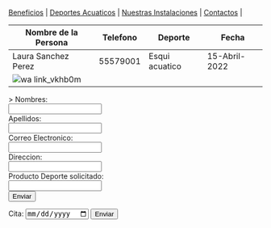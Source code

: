 [Beneficios](./beneficios.md) | [Deportes Acuaticos](./deportesacuaticos.md) | [Nuestras Instalaciones](./nuestrasinstalaciones.md) | [Contactos](./contactos.md) |

| Nombre de la Persona | Telefono | Deporte | Fecha |
| --- | --- | --- | --- | 
| Laura Sanchez Perez | 55579001 | Esqui acuatico | 15-Abril-2022 |
| ![wa link_vkhb0m](https://user-images.githubusercontent.com/99769712/158485802-b86ac36b-a420-46dc-aedf-9f63ae1808d3.png)


 <form action="/action_page.php">>
  <label form="name">Nombres:</label><br>
  <input type="text" id="name" name="name" valve="Tus nombres"><br>
  <label for="lname">Apellidos:</label><br>
 <input type="text" id="lname" name="lname" valve="Apellidos"><br> 
  <label for="name">Correo Electronico:</label><br>
  <input type="text" id="name" name="name" valve="Pon tu correo"><br>
  <label form="name">Direccion:</label><br>
  <input type="text" id="name" name="name" valve="Numero"><br>
  <label for="name">Producto Deporte solicitado:</label><br>
  <input type="text" id="name" name="name" valve="Deporte solicitado"><br>
  <input type="submit" value="Enviar">
  </form>
  
  <form action="/action_page.php">
  <label for="birthday">Cita:</label>
  <input type="date" id="birthday" name="Cita">
  <input type="submit" value="Enviar">
  </form>
  
  
 
